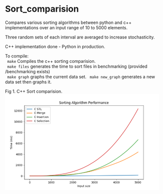 # Sort_comparision
Compares various sorting algorithms between python and c++ implementations
over an input range of 10 to 5000 elements.

Three random sets of each interval are averaged to increase stochasticity.  
  
C++ implementation done \- Python in production.  


To compile:  
    ``` make``` Compiles the c++ sorting comparision.  
    ``` make files``` generates the time to sort files in benchmarking (provided /benchmarking exists)  
    ``` make graph``` graphs the current data set.
    ``` make new_graph``` generates a new data set then graphs it. 
    
   Fig 1. C++ Sort comparision.
   ![](https://github.com/Pokemonpower92/Sort_comparision/blob/master/graphs/Figure_3.png)
